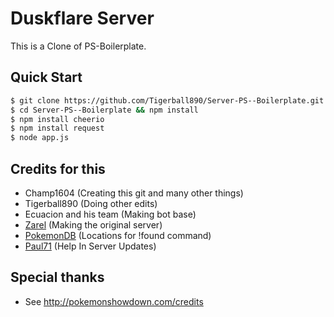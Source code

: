 # Duskflare Server

This is a Clone of PS-Boilerplate.

## Quick Start

```bash
$ git clone https://github.com/Tigerball890/Server-PS--Boilerplate.git
$ cd Server-PS--Boilerplate && npm install
$ npm install cheerio
$ npm install request
$ node app.js
```
## Credits for this
- Champ1604 (Creating this git and many other things)
- Tigerball890 (Doing other edits)
- Ecuacion and his team (Making bot base)
- [Zarel](https://guangcongluo.com) (Making the original server)
- [PokemonDB](http://pokemondb.net/pokedex) (Locations for !found command)
- [Paul71](https://github.com/KewlStatics) (Help In Server Updates)

## Special thanks

- See http://pokemonshowdown.com/credits

